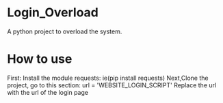 # Login_Overload

A python project to overload the system.

# How to use
First: Install the module requests: ie(pip install requests)
Next,Clone the project, go to this section:
url = 'WEBSITE_LOGIN_SCRIPT'
Replace the url with the url of the login page
